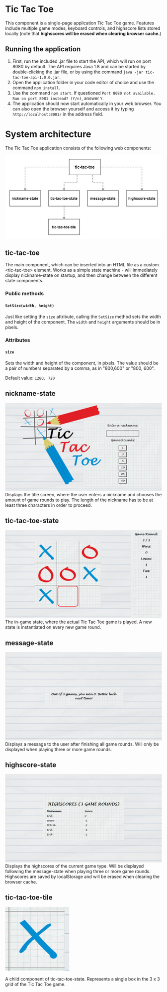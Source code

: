 # Tic Tac Toe
This component is a single-page application Tic Tac Toe game. Features include multiple game modes, keyboard controls, and highscore lists stored locally (note that <b>highscores will be erased when clearing browser cache.</b>)

## Running the application
1. First, run the included .jar file to start the API, which will run on port 8080 by default. The API requires Java 1.8 and can be started by double-clicking the .jar file, or by using the command `java -jar tic-tac-toe-api-1.0.0.jar`.
2. Open the application folder in your code editor of choice and use the command `npm install`.
3. Use the command `npm start`. If questioned `Port 8080 not available. Run on port 8081 instead? (Y/n)`, answer `Y`.
4. The application should now start automatically in your web browser. You can also open the browser yourself and access it by typing `http://localhost:8081/` in the address field.

# System architecture
The Tic Tac Toe application consists of the following web components:

![System architecture diagram](./img/tic-tac-toe-components.jpg)

## tic-tac-toe
The main component, which can be inserted into an HTML file as a custom \<tic-tac-toe\> element. Works as a simple state machine - will immediately display nickname-state on startup, and then change between the different state components. 

### Public methods

#### `SetSize(width, height)`
Just like setting the `size` attribute, calling the `SetSize` method sets the width and height of the component. The `width` and `height` arguments should be in pixels.

### Attributes

#### `size`
Sets the width and height of the component, in pixels. The value should be a pair of numbers separated by a comma, as in "800,600" or "800, 600".

Default value: `1280, 720`

## nickname-state
![Screenshot - nickname-state](./img/screenshot-nickname-state.jpg)
Displays the title screen, where the user enters a nickname and chooses the amount of game rounds to play. The length of the nickname has to be at least three characters in order to proceed.

## tic-tac-toe-state
![Screenshot - tic-tac-toe-state](./img/screenshot-tic-tac-toe-state.jpg)
The in-game state, where the actual Tic Tac Toe game is played. A new state is instantiated on every new game round.

## message-state
![Screenshot - message-state](./img/screenshot-message-state.jpg)
Displays a message to the user after finishing all game rounds. Will only be displayed when playing three or more game rounds.

## highscore-state
![Screenshot - highscore-state](./img/screenshot-highscore-state.jpg)
Displays the highscores of the current game type. Will be displayed following the message-state when playing three or more game rounds. Highscores are saved by localStorage and will be erased when clearing the browser cache.

## tic-tac-toe-tile
![Screenshot - tic-tac-toe-tile](./img/screenshot-tic-tac-toe-tile.jpg)

A child component of tic-tac-toe-state. Represents a single box in the 3 x 3 grid of the Tic Tac Toe game.